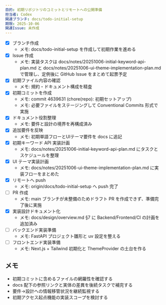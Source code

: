 ```yaml
---
目的: 初期リポジトリのコミットとリモートへの公開準備
担当者: Codex
関連ブランチ: docs/todo-initial-setup
期限: 2025-10-06
関連Issue: 未作成
---
```


- [x] ブランチ作成
  - メモ: docs/todo-initial-setup を作成して初期作業を進める
- [x] Issue 作成
  - メモ: 実装タスクは docs/notes/20251006-initial-keyword-api-plan.md と docs/notes/20251006-ui-theme-implementation-plan.md で管理し、定例後に GitHub Issue をまとめて起票予定
- [x] 初期ファイル内容の確認
  - メモ: 規約・ドキュメント構成を精査
- [x] 初期コミットを作成
  - メモ: commit 4639631 (chore(repo): 初期セットアップ)
  - メモ: 必要ファイルをステージングして Conventional Commits 形式で実施
- [x] ドキュメント役割整理
  - メモ: 要件と設計の境界を再構成済み
- [x] 追加要件を反映
  - メモ: 初期単語フローとUIテーマ要件を docs に追記
- [x] 初期キーワード API 実装計画
  - メモ: docs/notes/20251006-initial-keyword-api-plan.md にタスクとスケジュールを整理
- [x] UI テーマ実装計画
  - メモ: docs/notes/20251006-ui-theme-implementation-plan.md に実装フローをまとめた
- [x] リモートへ push
  - メモ: origin/docs/todo-initial-setup へ push 完了
- [ ] PR 作成
  - メモ: main ブランチが未整備のためドラフト PR を作成できず、準備完了後に実施
- [x] 実装設計ドキュメント化
  - メモ: docs/design/overview.md §7 に Backend/Frontend/CI の計画を追加済み
- [ ] バックエンド実装準備
  - メモ: FastAPI プロジェクト雛形と uv 設定を整える
- [ ] フロントエンド実装準備
  - メモ: Next.js + Tailwind 初期化と ThemeProvider の土台を作る

## メモ
- 初期コミットに含めるファイルの網羅性を確認する
- docs 配下の参照リンクと実体の差異を後続タスクで補完する
- 要件→設計への情報移管状況を継続監視する
- 初期アクセス起点機能の実装スコープを検討する
